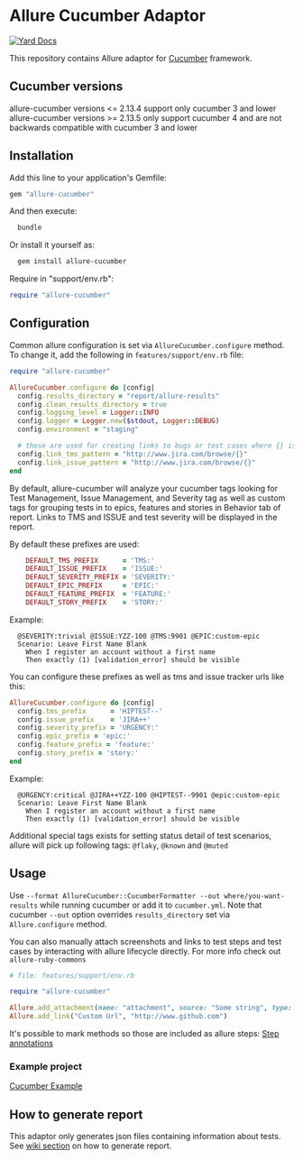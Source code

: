 # Allure Cucumber Adaptor

[![Yard Docs](https://img.shields.io/badge/yard-docs-blue.svg)](https://www.rubydoc.info/gems/allure-cucumber)

This repository contains Allure adaptor for [Cucumber](http://cukes.info/) framework.

## Cucumber versions

allure-cucumber versions <= 2.13.4 support only cucumber 3 and lower\
allure-cucumber versions >= 2.13.5 only support cucumber 4 and are not backwards compatible with cucumber 3 and lower

## Installation

Add this line to your application's Gemfile:

```ruby
gem "allure-cucumber"
```

And then execute:

```bash
  bundle
```

Or install it yourself as:

```bash
  gem install allure-cucumber
```

Require in "support/env.rb":

```ruby
require "allure-cucumber"
```

## Configuration

Common allure configuration is set via `AllureCucumber.configure` method. To change it, add the following in `features/support/env.rb` file:

```ruby
require "allure-cucumber"

AllureCucumber.configure do |config|
  config.results_directory = "report/allure-results"
  config.clean_results_directory = true
  config.logging_level = Logger::INFO
  config.logger = Logger.new($stdout, Logger::DEBUG)
  config.environment = "staging"

  # these are used for creating links to bugs or test cases where {} is replaced with keys of relevant items
  config.link_tms_pattern = "http://www.jira.com/browse/{}"
  config.link_issue_pattern = "http://www.jira.com/browse/{}"
end
```

By default, allure-cucumber will analyze your cucumber tags looking for Test Management, Issue Management, and Severity tag as well
as custom tags for grouping tests in to epics, features and stories in Behavior tab of report. Links to TMS and ISSUE and test severity will be displayed in the report.

By default these prefixes are used:

```ruby
    DEFAULT_TMS_PREFIX      = 'TMS:'
    DEFAULT_ISSUE_PREFIX    = 'ISSUE:'
    DEFAULT_SEVERITY_PREFIX = 'SEVERITY:'
    DEFAULT_EPIC_PREFIX     = 'EPIC:'
    DEFAULT_FEATURE_PREFIX  = 'FEATURE:'
    DEFAULT_STORY_PREFIX    = 'STORY:'
```

Example:

```gherkin
  @SEVERITY:trivial @ISSUE:YZZ-100 @TMS:9901 @EPIC:custom-epic
  Scenario: Leave First Name Blank
    When I register an account without a first name
    Then exactly (1) [validation_error] should be visible
```

You can configure these prefixes as well as tms and issue tracker urls like this:

```ruby
AllureCucumber.configure do |config|
  config.tms_prefix      = 'HIPTEST--'
  config.issue_prefix    = 'JIRA++'
  config.severity_prefix = 'URGENCY:'
  config.epic_prefix = 'epic:'
  config.feature_prefix = 'feature:'
  config.story_prefix = 'story:'
end
```

Example:

```gherkin
  @URGENCY:critical @JIRA++YZZ-100 @HIPTEST--9901 @epic:custom-epic
  Scenario: Leave First Name Blank
    When I register an account without a first name
    Then exactly (1) [validation_error] should be visible
```

Additional special tags exists for setting status detail of test scenarios, allure will pick up following tags: `@flaky`, `@known` and `@muted`

## Usage

Use `--format AllureCucumber::CucumberFormatter --out where/you-want-results` while running cucumber or add it to `cucumber.yml`. Note that cucumber `--out` option overrides `results_directory` set via `Allure.configure` method.

You can also manually attach screenshots and links to test steps and test cases by interacting with allure lifecycle directly. For more info check out `allure-ruby-commons`

```ruby
# file: features/support/env.rb

require "allure-cucumber"

Allure.add_attachment(name: "attachment", source: "Some string", type: Allure::ContentType::TXT, test_case: true)
Allure.add_link("Custom Url", "http://www.github.com")
```

It's possible to mark methods so those are included as allure steps: [Step annotations](../allure-ruby-commons/README.md#steps)

### Example project

[Cucumber Example](https://github.com/allure-examples/allure-cucumber-example)

## How to generate report

This adaptor only generates json files containing information about tests. See [wiki section](https://docs.qameta.io/allure/#_reporting) on how to generate report.
